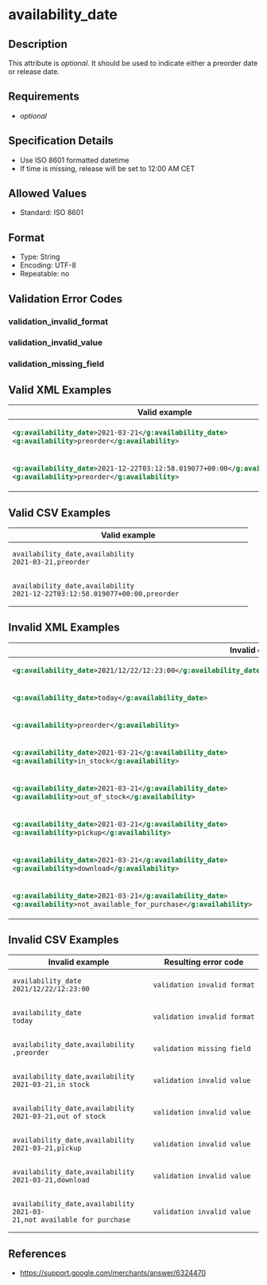 # availability_date

## Description

This attribute is *optional*.
It should be used to indicate either a preorder date or release date.

## Requirements

* *optional*


## Specification Details

- Use ISO 8601 formatted datetime
- If time is missing, release will be set to 12:00 AM CET

## Allowed Values
- Standard: ISO 8601

## Format

- Type: String
- Encoding: UTF-8
- Repeatable: no


## Validation Error Codes

### validation_invalid_format
### validation_invalid_value
### validation_missing_field

## Valid XML Examples

<table>
<thead>
<tr><th>Valid example  </th></tr>
</thead>
<tbody>
<tr><td>

```xml
<g:availability_date>2021-03-21</g:availability_date>
<g:availability>preorder</g:availability>                
```

</td></tr>
<tr><td>

```xml
<g:availability_date>2021-12-22T03:12:58.019077+00:00</g:availability_date>
<g:availability>preorder</g:availability>                
```

</td></tr>
</tbody>
</table>

## Valid CSV Examples

<table>
<thead>
<tr><th>Valid example  </th></tr>
</thead>
<tbody>
<tr><td>

```csv
availability_date,availability
2021-03-21,preorder                
```

</td></tr>
<tr><td>

```csv
availability_date,availability
2021-12-22T03:12:58.019077+00:00,preorder                
```

</td></tr>
</tbody>
</table>

## Invalid XML Examples

<table>
<thead>
<tr><th>Invalid example                                               </th><th>Resulting error code     </th></tr>
</thead>
<tbody>
<tr><td>

```xml
<g:availability_date>2021/12/22/12:23:00</g:availability_date>
```

</td><td>

```xml
validation_invalid_format
```

</td></tr>
<tr><td>

```xml
<g:availability_date>today</g:availability_date>              
```

</td><td>

```xml
validation_invalid_format
```

</td></tr>
<tr><td>

```xml
<g:availability>preorder</g:availability>                     
```

</td><td>

```xml
validation_missing_field 
```

</td></tr>
<tr><td>

```xml
<g:availability_date>2021-03-21</g:availability_date>
<g:availability>in_stock</g:availability>                                                               
```

</td><td>

```xml
validation_invalid_value 
```

</td></tr>
<tr><td>

```xml
<g:availability_date>2021-03-21</g:availability_date>
<g:availability>out_of_stock</g:availability>                                                               
```

</td><td>

```xml
validation_invalid_value 
```

</td></tr>
<tr><td>

```xml
<g:availability_date>2021-03-21</g:availability_date>
<g:availability>pickup</g:availability>                                                               
```

</td><td>

```xml
validation_invalid_value 
```

</td></tr>
<tr><td>

```xml
<g:availability_date>2021-03-21</g:availability_date>
<g:availability>download</g:availability>                                                               
```

</td><td>

```xml
validation_invalid_value 
```

</td></tr>
<tr><td>

```xml
<g:availability_date>2021-03-21</g:availability_date>
<g:availability>not_available_for_purchase</g:availability>                                                               
```

</td><td>

```xml
validation_invalid_value 
```

</td></tr>
</tbody>
</table>

## Invalid CSV Examples

<table>
<thead>
<tr><th>Invalid example  </th><th>Resulting error code     </th></tr>
</thead>
<tbody>
<tr><td>

```csv
availability_date
2021/12/22/12:23:00                  
```

</td><td>

```csv
validation_invalid_format
```

</td></tr>
<tr><td>

```csv
availability_date
today                  
```

</td><td>

```csv
validation_invalid_format
```

</td></tr>
<tr><td>

```csv
availability_date,availability
,preorder                  
```

</td><td>

```csv
validation_missing_field 
```

</td></tr>
<tr><td>

```csv
availability_date,availability
2021-03-21,in_stock                  
```

</td><td>

```csv
validation_invalid_value 
```

</td></tr>
<tr><td>

```csv
availability_date,availability
2021-03-21,out_of_stock                  
```

</td><td>

```csv
validation_invalid_value 
```

</td></tr>
<tr><td>

```csv
availability_date,availability
2021-03-21,pickup                  
```

</td><td>

```csv
validation_invalid_value 
```

</td></tr>
<tr><td>

```csv
availability_date,availability
2021-03-21,download                  
```

</td><td>

```csv
validation_invalid_value 
```

</td></tr>
<tr><td>

```csv
availability_date,availability
2021-03-21,not_available_for_purchase                  
```

</td><td>

```csv
validation_invalid_value 
```

</td></tr>
</tbody>
</table>

## References
* https://support.google.com/merchants/answer/6324470
